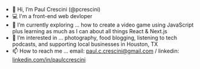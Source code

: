 - 👋  Hi, I’m Paul Crescini (@pcrescini) 
- 💻  I'm a front-end web devloper
- 🔎  I’m currently exploring ... how to create a video game using JavaScript plus learning as much as I can about all things React & Next.js
- 👀  I’m interested in ... photography, food blogging, listening to tech podcasts, and supporting local businesses in Houston, TX
- 📫  How to reach me ... email: [paul.c.crescini@gmail.com](mailto:paul.c.crescini@gmail.com) / linkedin: [linkedin.com/in/paulccrescini](https://www.linkedin.com/in/paulccrescini/)
